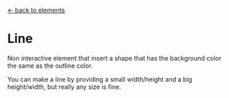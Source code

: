 [<- back to elements](../elements.md)

# Line

Non interactive element that insert a shape that has the background color the same as the outline color.

You can make a line by providing a small width/height and a big height/width, but really any size is fine.